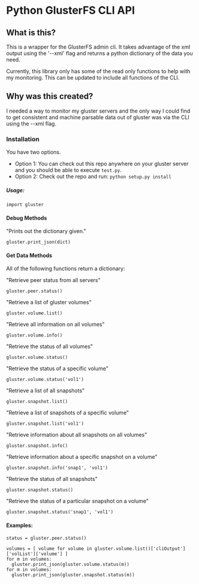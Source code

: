 Python GlusterFS CLI API
========================

## What is this?
This is a wrapper for the GlusterFS admin cli. It takes advantage of the xml output using the '--xml' flag
and returns a python dictionary of the data you need.

Currently, this library only has some of the read only functions to help with my monitoring.
This can be updated to include all functions of the CLI.


## Why was this created?
I needed a way to monitor my gluster servers and the only way I could find to get consistent and machine
parsable data out of gluster was via the CLI using the --xml flag.


### Installation
You have two options. 
 * Option 1: You can check out this repo anywhere on your gluster server and you should be able to execute ```test.py```.
 * Option 2: Check out the repo and run: ```python setup.py install```


##### Usage:

    import gluster


#### Debug Methods

"Prints out the dictionary given."

    gluster.print_json(dict)


#### Get Data Methods
All of the following functions return a dictionary:

"Retrieve peer status from all servers"

    gluster.peer.status()

"Retrieve a list of gluster volumes"

    gluster.volume.list()

"Retrieve all information on all volumes"

    gluster.volume.info()

"Retrieve the status of all volumes"

    gluster.volume.status()

"Retrieve the status of a specific volume"

    gluster.volume.status('vol1')

"Retrieve a list of all snapshots"

    gluster.snapshot.list()

"Retrieve a list of snapshots of a specific volume"

    gluster.snapshot.list('vol1')

"Retrieve information about all snapshots on all volumes"

    gluster.snapshot.info()

"Retrieve information about a specific snapshot on a volume"

    gluster.snapshot.info('snap1', 'vol1')

"Retrieve the status of all snapshots"

    gluster.snapshot.status()

"Retrieve the status of a particular snapshot on a volume"

    gluster.snapshot.status('snap1', 'vol1')



#### Examples:
    status = gluster.peer.status()

    volumes = [ volume for volume in gluster.volume.list()['cliOutput']['volList']['volume'] ]
    for m in volumes:
      gluster.print_json(gluster.volume.status(m))
    for m in volumes:
      gluster.print_json(gluster.snapshot.status(m))

